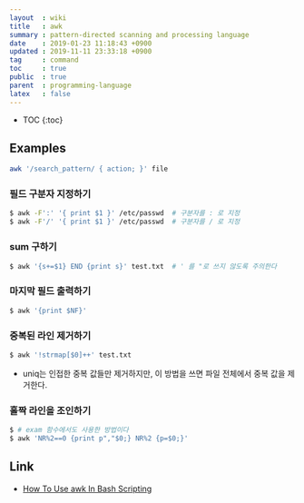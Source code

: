 ```yaml
---
layout  : wiki
title   : awk
summary : pattern-directed scanning and processing language
date    : 2019-01-23 11:18:43 +0900
updated : 2019-11-11 23:33:18 +0900
tag     : command
toc     : true
public  : true
parent  : programming-language
latex   : false
---
```

* TOC
{:toc}

## Examples

```sh
awk '/search_pattern/ { action; }' file
```

### 필드 구분자 지정하기
```sh
$ awk -F':' '{ print $1 }' /etc/passwd  # 구분자를 : 로 지정
$ awk -F'/' '{ print $1 }' /etc/passwd  # 구분자를 / 로 지정
```

### sum 구하기
```sh
$ awk '{s+=$1} END {print s}' test.txt  # ' 를 "로 쓰지 않도록 주의한다
```

### 마지막 필드 출력하기
```sh
$ awk '{print $NF}'
```

### 중복된 라인 제거하기
```sh
$ awk '!strmap[$0]++' test.txt
```
* uniq는 인접한 중복 값들만 제거하지만, 이 방법을 쓰면 파일 전체에서 중복 값을 제거한다.

### 홀짝 라인을 조인하기
```sh
$ # exam 함수에서도 사용한 방법이다
$ awk 'NR%2==0 {print p","$0;} NR%2 {p=$0;}'
```

## Link

* [How To Use awk In Bash Scripting](https://www.cyberciti.biz/faq/bash-scripting-using-awk/ )

